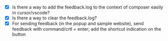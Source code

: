 - [x] Is there a way to add the feedback.log to the context of composer easily in cursor/vscode?
- [x] Is there a way to clear the feedback.log? 
- [x] For sending feedback (in the popup and sample website), send feedback with command/crtl + enter; add the shortcut indication on the button 
